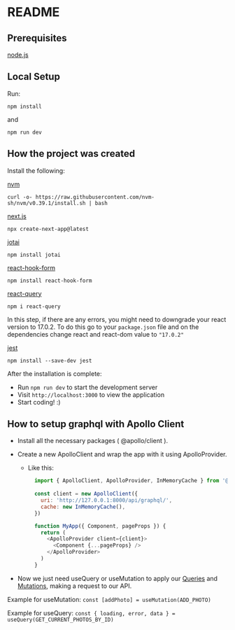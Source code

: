 # README

## Prerequisites

[node.js](https://nodejs.org/en/)

## Local Setup

Run:

```shell
npm install
```

and

```shell
npm run dev
```

## How the project was created

Install the following:

[nvm](https://github.com/nvm-sh/nvm)

```shell
curl -o- https://raw.githubusercontent.com/nvm-sh/nvm/v0.39.1/install.sh | bash
```

[next.js](https://nextjs.org/docs)

```shell
npx create-next-app@latest
```

[jotai](https://jotai.org/docs/introduction)

```shell
npm install jotai
```

[react-hook-form](https://react-hook-form.com/get-started)

```shell
npm install react-hook-form
```

[react-query](https://react-query.tanstack.com/installation)

```shell
npm i react-query
```

In this step, if there are any errors, you might need to downgrade your react version to 17.0.2. To do this go to your `package.json` file and on the dependencies change react and react-dom value to `"17.0.2"`

[jest](https://jestjs.io/docs/getting-started)

```shell
npm install --save-dev jest
```

After the installation is complete:

- Run `npm run dev` to start the development server
- Visit  `http://localhost:3000` to view the application
- Start coding! :)

## How to setup graphql with Apollo Client

- Install all the necessary packages ( @apollo/client ).

- Create a new ApolloClient and wrap the app with it using ApolloProvider.

  - Like this:

      ```javascript
        import { ApolloClient, ApolloProvider, InMemoryCache } from '@apollo/client'
        
        const client = new ApolloClient({
          uri: 'http://127.0.0.1:8000/api/graphql/',
          cache: new InMemoryCache(),
        })

        function MyApp({ Component, pageProps }) {
          return (
            <ApolloProvider client={client}>
              <Component {...pageProps} />
            </ApolloProvider>
          )
        }
      ```

- Now we just need useQuery or useMutation to apply our [Queries](https://www.apollographql.com/docs/react/data/queries) and [Mutations](https://www.apollographql.com/docs/react/data/mutations/), making a request to our API.

Example for useMutation:
`const [addPhoto] = useMutation(ADD_PHOTO)`

Example for useQuery:
`const { loading, error, data } = useQuery(GET_CURRENT_PHOTOS_BY_ID)`
